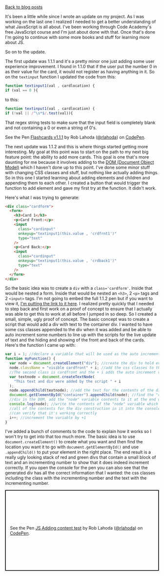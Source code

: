 [Back to blog posts](./blog.html)

It's been a little while since I wrote an update on my project. As I was working on the last one I realized I needed to get a better understanding of what JavaScript is all about. I've been working through Code Academy's free JavaScript course and I'm just about done with that. Once that's done I'm going to continue with some more books and stuff for learning more about JS.

So on to the update.

The first update was 1.1.1 and it's a pretty minor one just adding some user experience improvement. I found in 1.1.0 that if the user put the number 0 in as their value for the card, it would not register as having anything in it. So on the `textinput` function I updated the code from this:

```javascript
function textinput1(val , cardlocation) {
if (val == 0 ){
```

to this:

```javascript
function textinput1(val , cardlocation) {
if (!val || /^\s*$/.test(val)){
```

That regex string tests to make sure that the input field is completely blank and not containing a 0 or even a string of 0's.

<p class="codepen" data-height="266" data-theme-id="0" data-slug-hash="greKwB" data-default-tab="html,result" data-user="rlahoda" data-embed-version="2">See the Pen <a href="http://codepen.io/rlahoda/pen/greKwB/">Flashcards v1.1.1</a> by Rob Lahoda (<a href="http://codepen.io/rlahoda">@rlahoda</a>) on <a href="http://codepen.io">CodePen</a>.</p>
<script src="//assets.codepen.io/assets/embed/ei.js" async=""></script>

The next update was 1.1.2 and this is where things started getting more interesting. My goal at this point was to start on the path to my next big feature point: the ability to add more cards. This goal is one that's more daunting for me because it involves adding to the [DOM (Document Object Model)](http://www.w3schools.com/js/js_htmldom.asp) which I haven't done up to this point. I've done some minor stuff with changing CSS classes and stuff, but nothing like actually adding things. So in this one I started learning about adding elements and children and appending them to each other. I created a button that would trigger the function to add element and gave my first try at the function. It didn't work.

Here's what I was trying to generate:

```html
<div class="cardform">
  <form>
    <h3>Card 1</h3>
    <p>Card Front:</p>
    <input
      class="cardinput"
      onkeyup="textinput1(this.value , 'crdfrnt1')"
      type="text"
    />
    <p>Card Back:</p>
    <input
      class="cardinput"
      onkeyup="textinput1(this.value , 'crdback1')"
      type="text"
    />
  </form>
</div>
```

So the basic idea was to create a `div` with a `class='cardform'`. Inside that would be nested a form. Inside that would be nested an `<h3>`, 2 `<p>` tags and 2 `<input>` tags. I'm not going to embed the full 1.1.2 pen but if you want to view it, [I'm putting the link to it here](http://codepen.io/rlahoda/pen/EKLBOp?editors=1010). I realized pretty quickly that I needed to step back and first work on a proof of concept to ensure that I actually was able to get this to work at all before I jumped in so deep. So I created a small, simple, ugly proof of concept. The basic concept was to create a script that would add a div with text to the container div. I wanted to have some css classes appended to the div when it was added and be able to auto increment some numbers to line up with the scripts for the live update of text and the hiding and showing of the front and back of the cards. Here's the function I came up with:

```javascript
var i = 1; //declare a variable that will be used as the auto increment value
function myFunction() {
  var node = document.createElement("div"); //create the div to hold everything
  node.className = "visible cardfront" + i; //add the css classes to the div.
  //The second class is cardfront and the + i adds the auto increment value to it
  var textnode = document.createTextNode(
    "This text and div were added by the script " + i
  );
  node.appendChild(textnode); //add the text for the contents of the div
  document.getElementById("container").appendChild(node); //find the "container"
  //div in the DOM, add the "node" variable contents to it at the end of the div
  console.log(node); //write the contents of the "node" variable which contains
  //all of the contents for the div construction in it into the console so I
  //can verify that it's working correctly
  i++; //increment the variable by +1
}
```

I've added a bunch of comments to the code to explain how it works so I won't try to get into that too much more. The basic idea is to use `document.createElement()` to create what you want and then find the location you want it to go with `document.getElementById()` and use `.appendChild()` to put your element in the right place. The end result is a really ugly looking stack of red and green divs that contain a small block of text and an incrementing number to show that it does indeed increment correctly. If you open the console for the pen you can also see that the generated div has all the correct information that I wanted: the css classes including the class with the incrementing number and the text with the incrementing number.

<p class="codepen" data-height="265" data-theme-id="0" data-default-tab="js,result" data-user="rlahoda" data-slug-hash="EKRZjv" style="height: 265px; box-sizing: border-box; display: flex; align-items: center; justify-content: center; border: 2px solid black; margin: 1em 0; padding: 1em;" data-pen-title="JS Adding content test">
  <span>See the Pen <a href="https://codepen.io/rlahoda/pen/EKRZjv/">
  JS Adding content test</a> by Rob Lahoda (<a href="https://codepen.io/rlahoda">@rlahoda</a>)
  on <a href="https://codepen.io">CodePen</a>.</span>
</p>
<script async src="https://static.codepen.io/assets/embed/ei.js"></script>
